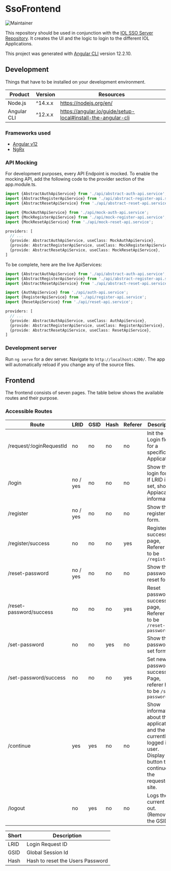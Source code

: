 SsoFrontend
===========
![Maintainer](https://img.shields.io/badge/maintainer-YourBrainEatsYou-blue)

This repository should be used in conjunction with
the [IOL SSO Server Repository](https://github.com/isleoflan/sso-server.git). It creates the UI and the logic to login
to the different IOL Applications.

This project was generated with [Angular CLI](https://github.com/angular/angular-cli) version 12.2.10.

## Development

Things that have to be installed on your development environment.

| Product     | Version | Resources                                                     |
| ----------- | ------- | ------------------------------------------------------------- |
| Node.js     | ^14.x.x | https://nodejs.org/en/                                        |
| Angular CLI | ^12.x.x | https://angular.io/guide/setup-local#install-the-angular-cli  |

### Frameworks used

- [Angular v12](https://v12.angular.io/docs)
- [NgRx](https://v12.ngrx.io/docs)

### API Mocking

For development purposes, every API Endpoint is mocked. To enable the mocking API, add the following code to the
provider section of the app.module.ts.

```ts
import {AbstractAuthApiService} from './api/abstract-auth-api.service';
import {AbstractRegisterApiService} from './api/abstract-register-api.service';
import {AbstractResetApiService} from './api/abstract-reset-api.service';

import {MockAuthApiService} from './api/mock-auth-api.service';
import {MockRegisterApiService} from './api/mock-register-api.service';
import {MockResetApiService} from './api/mock-reset-api.service';

providers: [
  // ...
  {provide: AbstractAuthApiService, useClass: MockAuthApiService},
  {provide: AbstractRegisterApiService, useClass: MockRegisterApiService},
  {provide: AbstractResetApiService, useClass: MockResetApiService},
]
```

To be complete, here are the live ApiServices:

```ts
import {AbstractAuthApiService} from './api/abstract-auth-api.service';
import {AbstractRegisterApiService} from './api/abstract-register-api.service';
import {AbstractResetApiService} from './api/abstract-reset-api.service';

import {AuthApiService} from './api/auth-api.service';
import {RegisterApiService} from './api/register-api.service';
import {ResetApiService} from './api/reset-api.service';

providers: [
  // ...
  {provide: AbstractAuthApiService, useClass: AuthApiService},
  {provide: AbstractRegisterApiService, useClass: RegisterApiService},
  {provide: AbstractResetApiService, useClass: ResetApiService},
]
```

### Development server

Run `ng serve` for a dev server. Navigate to `http://localhost:4200/`. The app will automatically reload if you change
any of the source files.

## Frontend

The frontend consists of seven pages. The table below shows the available routes and their purpose.

### Accessible Routes

| Route                         | LRID     | GSID     | Hash | Referer | Description                                                                    |
| ----------------------------- | -------- | -------- | ---- | ------- | ------------------------------------------------------------------------------ |
| /request/:loginRequestId      | no       | no       | no   | no      | Init the Login flow for a specific Application                                 |
| /login                        | no / yes | no       | no   | no      | Show the login form. If LRID is set, show Appiacation informations             |
| /register                     | no / yes | no       | no   | no      | Show the register form.                                                        |
| /register/success             | no       | no       | no   | yes     | Register success page, Referer has to be `/register`                           |
| /reset-password               | no / yes | no       | no   | no      | Show the password reset form                                                   |
| /reset-password/success       | no       | no       | no   | yes     | Reset password success page, Referer has to be `/reset-password`               |
| /set-password                 | no       | no       | yes  | no      | Show the password set form                                                     |
| /set-password/success         | no       | no       | no   | yes     | Set new password success Page, referer has to be `/set-password`               |
| /continue                     | yes      | yes      | no   | no      | Show information about the application and the currently logged in user. Display button to continue to the requested site. |
| /logout                       | no       | yes      | no   | no      | Logs the current user out. (Removes the GSID)                                  |

| Short  | Description                      |
| ------ | -------------------------------- |
| LRID   | Login Request ID                 |
| GSID   | Global Session Id                |
| Hash   | Hash to reset the Users Password |
